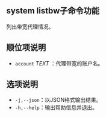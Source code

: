 ## system listbw子命令功能

列出带宽代理情况。

## 顺位项说明

- `account` _TEXT_ ：代理带宽的账户名。

## 选项说明

- `-j,--json`：以JSON格式输出结果。
- `-h,--help`：输出帮助信息并退出。
